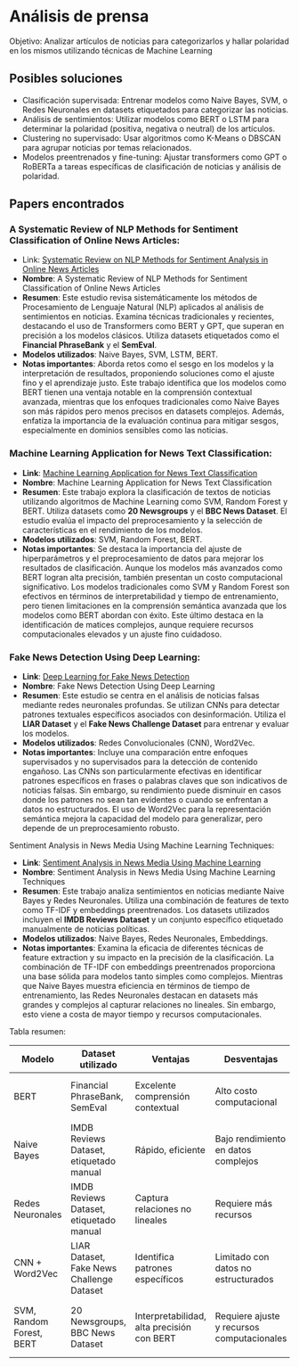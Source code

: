 # Análisis de prensa

Objetivo: Analizar artículos de noticias para categorizarlos y hallar polaridad en los mismos utilizando técnicas de Machine Learning

## Posibles soluciones

- Clasificación supervisada: Entrenar modelos como Naive Bayes, SVM, o Redes Neuronales en datasets etiquetados para categorizar las noticias.
- Análisis de sentimientos: Utilizar modelos como BERT o LSTM para determinar la polaridad (positiva, negativa o neutral) de los artículos.
- Clustering no supervisado: Usar algoritmos como K-Means o DBSCAN para agrupar noticias por temas relacionados.
- Modelos preentrenados y fine-tuning: Ajustar transformers como GPT o RoBERTa a tareas específicas de clasificación de noticias y análisis de polaridad.

## Papers encontrados

### A Systematic Review of NLP Methods for Sentiment Classification of Online News Articles:

- Link: [Systematic Review on NLP Methods for Sentiment Analysis in Online News Articles](https://ieeexplore.ieee.org/document/10308056)
- **Nombre**: A Systematic Review of NLP Methods for Sentiment Classification of Online News Articles
- **Resumen**: Este estudio revisa sistemáticamente los métodos de Procesamiento de Lenguaje Natural (NLP) aplicados al análisis de sentimientos en noticias. Examina técnicas tradicionales y recientes, destacando el uso de Transformers como BERT y GPT, que superan en precisión a los modelos clásicos. Utiliza datasets etiquetados como el **Financial PhraseBank** y el **SemEval**.
- **Modelos utilizados**: Naive Bayes, SVM, LSTM, BERT.
- **Notas importantes**: Aborda retos como el sesgo en los modelos y la interpretación de resultados, proponiendo soluciones como el ajuste fino y el aprendizaje justo. Este trabajo identifica que los modelos como BERT tienen una ventaja notable en la comprensión contextual avanzada, mientras que los enfoques tradicionales como Naive Bayes son más rápidos pero menos precisos en datasets complejos. Además, enfatiza la importancia de la evaluación continua para mitigar sesgos, especialmente en dominios sensibles como las noticias.

### Machine Learning Application for News Text Classification:

- **Link**: [Machine Learning Application for News Text Classification](https://ieeexplore.ieee.org/document/10048856)
- **Nombre**: Machine Learning Application for News Text Classification
- **Resumen**: Este trabajo explora la clasificación de textos de noticias utilizando algoritmos de Machine Learning como SVM, Random Forest y BERT. Utiliza datasets como **20 Newsgroups** y el **BBC News Dataset**. El estudio evalúa el impacto del preprocesamiento y la selección de características en el rendimiento de los modelos.
- **Modelos utilizados**: SVM, Random Forest, BERT.
- **Notas importantes**: Se destaca la importancia del ajuste de hiperparámetros y el preprocesamiento de datos para mejorar los resultados de clasificación. Aunque los modelos más avanzados como BERT logran alta precisión, también presentan un costo computacional significativo. Los modelos tradicionales como SVM y Random Forest son efectivos en términos de interpretabilidad y tiempo de entrenamiento, pero tienen limitaciones en la comprensión semántica avanzada que los modelos como BERT abordan con éxito. Este último destaca en la identificación de matices complejos, aunque requiere recursos computacionales elevados y un ajuste fino cuidadoso.

### Fake News Detection Using Deep Learning:

- **Link**: [Deep Learning for Fake News Detection](https://arxiv.org/abs/1708.01967)
- **Nombre**: Fake News Detection Using Deep Learning
- **Resumen**: Este estudio se centra en el análisis de noticias falsas mediante redes neuronales profundas. Se utilizan CNNs para detectar patrones textuales específicos asociados con desinformación. Utiliza el **LIAR Dataset** y el **Fake News Challenge Dataset** para entrenar y evaluar los modelos.
- **Modelos utilizados**: Redes Convolucionales (CNN), Word2Vec.
- **Notas importantes**: Incluye una comparación entre enfoques supervisados y no supervisados para la detección de contenido engañoso. Las CNNs son particularmente efectivas en identificar patrones específicos en frases o palabras claves que son indicativos de noticias falsas. Sin embargo, su rendimiento puede disminuir en casos donde los patrones no sean tan evidentes o cuando se enfrentan a datos no estructurados. El uso de Word2Vec para la representación semántica mejora la capacidad del modelo para generalizar, pero depende de un preprocesamiento robusto.

Sentiment Analysis in News Media Using Machine Learning Techniques:

- **Link**: [Sentiment Analysis in News Media Using Machine Learning](https://ieeexplore.ieee.org/document/8636124)
- **Nombre**: Sentiment Analysis in News Media Using Machine Learning Techniques
- **Resumen**: Este trabajo analiza sentimientos en noticias mediante Naive Bayes y Redes Neuronales. Utiliza una combinación de features de texto como TF-IDF y embeddings preentrenados. Los datasets utilizados incluyen el **IMDB Reviews Dataset** y un conjunto específico etiquetado manualmente de noticias políticas.
- **Modelos utilizados**: Naive Bayes, Redes Neuronales, Embeddings.
- **Notas importantes**: Examina la eficacia de diferentes técnicas de feature extraction y su impacto en la precisión de la clasificación. La combinación de TF-IDF con embeddings preentrenados proporciona una base sólida para modelos tanto simples como complejos. Mientras que Naive Bayes muestra eficiencia en términos de tiempo de entrenamiento, las Redes Neuronales destacan en datasets más grandes y complejos al capturar relaciones no lineales. Sin embargo, esto viene a costa de mayor tiempo y recursos computacionales.

Tabla resumen:

| Modelo                   | Dataset utilizado                         | Ventajas                                   | Desventajas                                | Resultados                                      |
| ------------------------ | ----------------------------------------- | ------------------------------------------ | ------------------------------------------ | ----------------------------------------------- |
| BERT                     | Financial PhraseBank, SemEval             | Excelente comprensión contextual           | Alto costo computacional                   | Alta precisión en análisis de sentimiento       |
| Naive Bayes              | IMDB Reviews Dataset, etiquetado manual   | Rápido, eficiente                          | Bajo rendimiento en datos complejos        | Moderada precisión en clasificación             |
| Redes Neuronales         | IMDB Reviews Dataset, etiquetado manual   | Captura relaciones no lineales             | Requiere más recursos                      | Buen rendimiento con datos complejos            |
| CNN + Word2Vec           | LIAR Dataset, Fake News Challenge Dataset | Identifica patrones específicos            | Limitado con datos no estructurados        | Eficaz en detección de noticias falsas          |
| SVM, Random Forest, BERT | 20 Newsgroups, BBC News Dataset           | Interpretabilidad, alta precisión con BERT | Requiere ajuste y recursos computacionales | Versátil y robusto para tareas de clasificación |

